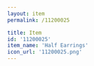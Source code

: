 ```yaml
---
layout: item
permalink: /11200025

title: Item
id: '11200025'
item_name: 'Half Earrings'
icon_url: '11200025.png'
---
```

